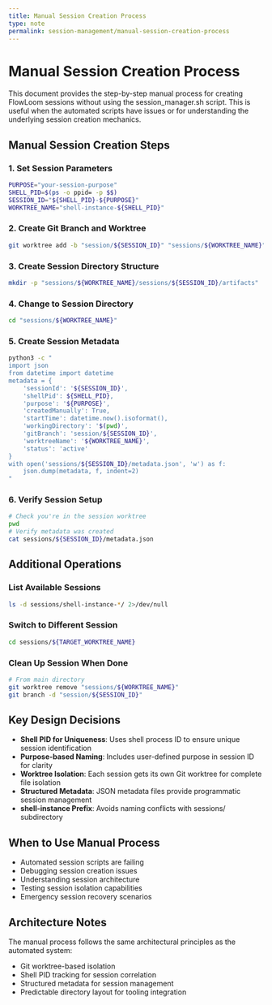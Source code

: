 ```yaml
---
title: Manual Session Creation Process
type: note
permalink: session-management/manual-session-creation-process
---
```


# Manual Session Creation Process

This document provides the step-by-step manual process for creating FlowLoom sessions without using the session_manager.sh script. This is useful when the automated scripts have issues or for understanding the underlying session creation mechanics.

## Manual Session Creation Steps

### 1. Set Session Parameters
```bash
PURPOSE="your-session-purpose"
SHELL_PID=$(ps -o ppid= -p $$)
SESSION_ID="${SHELL_PID}-${PURPOSE}"
WORKTREE_NAME="shell-instance-${SHELL_PID}"
```

### 2. Create Git Branch and Worktree
```bash
git worktree add -b "session/${SESSION_ID}" "sessions/${WORKTREE_NAME}"
```

### 3. Create Session Directory Structure
```bash
mkdir -p "sessions/${WORKTREE_NAME}/sessions/${SESSION_ID}/artifacts"
```

### 4. Change to Session Directory
```bash
cd "sessions/${WORKTREE_NAME}"
```

### 5. Create Session Metadata
```bash
python3 -c "
import json
from datetime import datetime
metadata = {
    'sessionId': '${SESSION_ID}',
    'shellPid': ${SHELL_PID},
    'purpose': '${PURPOSE}',
    'createdManually': True,
    'startTime': datetime.now().isoformat(),
    'workingDirectory': '$(pwd)',
    'gitBranch': 'session/${SESSION_ID}',
    'worktreeName': '${WORKTREE_NAME}',
    'status': 'active'
}
with open('sessions/${SESSION_ID}/metadata.json', 'w') as f:
    json.dump(metadata, f, indent=2)
"
```

### 6. Verify Session Setup
```bash
# Check you're in the session worktree
pwd
# Verify metadata was created
cat sessions/${SESSION_ID}/metadata.json
```

## Additional Operations

### List Available Sessions
```bash
ls -d sessions/shell-instance-*/ 2>/dev/null
```

### Switch to Different Session
```bash
cd sessions/${TARGET_WORKTREE_NAME}
```

### Clean Up Session When Done
```bash
# From main directory
git worktree remove "sessions/${WORKTREE_NAME}"
git branch -d "session/${SESSION_ID}"
```

## Key Design Decisions

- **Shell PID for Uniqueness**: Uses shell process ID to ensure unique session identification
- **Purpose-based Naming**: Includes user-defined purpose in session ID for clarity
- **Worktree Isolation**: Each session gets its own Git worktree for complete file isolation
- **Structured Metadata**: JSON metadata files provide programmatic session management
- **shell-instance Prefix**: Avoids naming conflicts with sessions/ subdirectory

## When to Use Manual Process

- Automated session scripts are failing
- Debugging session creation issues
- Understanding session architecture
- Testing session isolation capabilities
- Emergency session recovery scenarios

## Architecture Notes

The manual process follows the same architectural principles as the automated system:
- Git worktree-based isolation
- Shell PID tracking for session correlation
- Structured metadata for session management
- Predictable directory layout for tooling integration